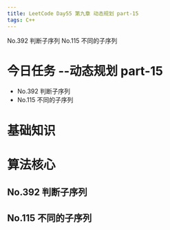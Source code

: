 ```yaml
---
title: LeetCode Day55 第九章 动态规划 part-15 
tags: C++
---
```

No.392 判断子序列
No.115 不同的子序列
<!--more-->

# 今日任务 --动态规划 part-15
- No.392 判断子序列
- No.115 不同的子序列

# 基础知识

# 算法核心
## No.392 判断子序列
## No.115 不同的子序列